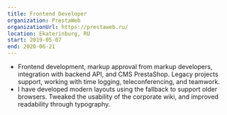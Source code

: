 ```yaml
---
title: Frontend Developer
organization: PrestaWeb 
organizationUrl: https://prestaweb.ru/
location: Ekaterinburg, RU
start: 2019-05-07
end: 2020-06-21
---
```


- Frontend development, markup approval from markup developers, integration with backend API, and CMS PrestaShop. Legacy projects support, working with time logging, teleconferencing, and teamwork.
- I have developed modern layouts using the fallback to support older browsers. Tweaked the usability of the corporate wiki, and improved readability through typography.
